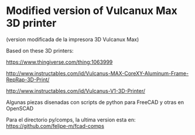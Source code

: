 # Modified version of Vulcanux Max 3D printer
(version modificada de la impresora 3D Vulcanux Max)


Based on these 3D printers:

https://www.thingiverse.com/thing:1063999

http://www.instructables.com/id/Vulcanus-MAX-CoreXY-Aluminum-Frame-RepRap-3D-Print/

http://www.instructables.com/id/Vulcanus-V1-3D-Printer/

Algunas piezas disenadas con scripts de python para FreeCAD y otras en OpenSCAD

Para el directorio py/comps, la ultima version esta en:
https://github.com/felipe-m/fcad-comps



